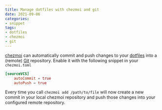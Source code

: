 ```yaml
---
title: Manage dotfiles with chezmoi and git
date: 2021-09-06
categories:
- snippet
tags:
- dotfiles
- chezmoi
- git
---
```


[chezmoi](https://www.chezmoi.io/) can automatically commit and push changes to your [dotfiles](https://en.wikipedia.org/wiki/dotfile) into a (remote) [Git](https://git-scm.com/) repository. Enable it with the following snippet in your `chezmoi.toml`

```toml
[sourceVCS]
    autoCommit = true
    autoPush = true
```

Every time you call `chezmoi add /path/to/file` will now create a new commit in your local chezmoi repository and push those changes into your configured remote repository.
